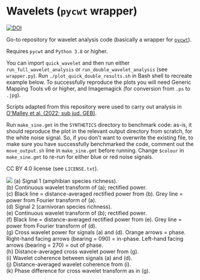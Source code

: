 # Wavelets (`pycwt` wrapper)
[![DOI](https://zenodo.org/badge/432215846.svg)](https://zenodo.org/badge/latestdoi/432215846)

Go-to repository for wavelet analysis code (basically a wrapper for [`pycwt`](https://github.com/regeirk/pycwt)).

Requires `pycwt` and `Python 3.8` or higher.

You can import `quick_wavelet` and then run either `run_full_wavelet_analysis` or `run_double_wavelet_analysis` (see `wrapper.py`).
Run `./plot_quick_double_results.sh` in Bash shell to recreate example below. To successfully reproduce the plots you will need Generic Mapping Tools v6 or higher, and Imagemagick (for conversion from `.ps` to `.jpg`).

Scripts adapted from this repository were used to carry out analysis in [O'Malley et al. (2022; sub jud. GEB)](https://www.biorxiv.org/content/10.1101/2022.01.21.477239v3).

Run `make_sine.gmt` in the `SYNTHETICS` directory to benchmark code: as-is, it should reproduce the plot in the relevant output directory from scratch, for the white noise signal. So, if you don't want to overwrite the existing file, to make sure you have successfully benchmarked the code, comment out the `move_output.sh` line in `make_sine.gmt` before running. Change `$colour` in `make_sine.gmt` to re-run for either blue or red noise signals.

CC BY 4.0 license (see `LICENSE.txt`).

![](quick_double_results.jpg)
(a) Signal 1 (amphibian species richness).\
(b) Continuous wavelet transform of (a); rectified power.\
(c) Black line = distance-averaged rectified power from (b). Grey line = power from Fourier transform of (a).\
(d) Signal 2 (carnivoran species richness).\
(e) Continuous wavelet transform of (b); rectified power.\
(f) Black line = distance-averaged rectified power from (e). Grey line = power from Fourier transform of (d).\
(g) Cross wavelet power for signals (a) and (d). Orange arrows = phase. Right-hand facing arrows (bearing = 090) = in-phase. Left-hand facing arrows (bearing = 270) = out of phase.\
(h) Distance-averaged cross wavelet power from (g).\
(i) Wavelet coherence between signals (a) and (d).\
(j) Distance-averaged wavelet coherence from (i).\
(k) Phase difference for cross wavelet transform as in (g).
